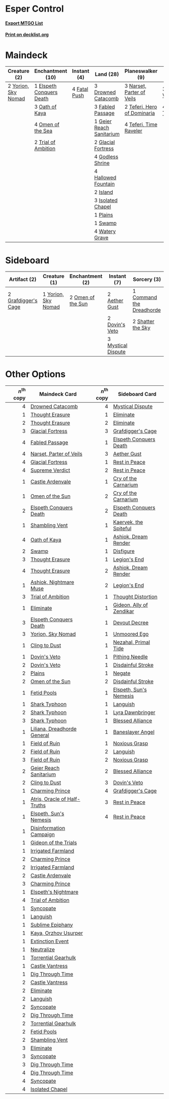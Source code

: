 # Esper Control

#### [Export MTGO List](../collection/Esper%20Control/Esper%20Control.txt)
#### [Print on decklist.org](http://decklist.org/?deckmain=3%09Drowned%20Catacomb%0A1%09Elspeth%20Conquers%20Death%0A3%09Fabled%20Passage%0A4%09Fatal%20Push%0A1%09Geier%20Reach%20Sanitarium%0A2%09Glacial%20Fortress%0A4%09Godless%20Shrine%0A4%09Hallowed%20Fountain%0A2%09Island%0A3%09Isolated%20Chapel%0A3%09Narset,%20Parter%20of%20Veils%0A3%09Oath%20of%20Kaya%0A4%09Omen%20of%20the%20Sea%0A1%09Plains%0A3%09Supreme%20Verdict%0A1%09Swamp%0A2%09Teferi,%20Hero%20of%20Dominaria%0A4%09Teferi,%20Time%20Raveler%0A4%09Thoughtseize%0A2%09Trial%20of%20Ambition%0A4%09Watery%20Grave%0A2%09Yorion,%20Sky%20Nomad&deckside=2%09Aether%20Gust%0A1%09Command%20the%20Dreadhorde%0A2%09Dovin's%20Veto%0A2%09Grafdigger's%20Cage%0A3%09Mystical%20Dispute%0A2%09Omen%20of%20the%20Sun%0A2%09Shatter%20the%20Sky%0A1%09Yorion,%20Sky%20Nomad)
# Maindeck

|                                         Creature (2)                                         |                                         Enchantment (10)                                          |                                      Instant (4)                                      |                                             Land (28)                                             |                                           Planeswalker (9)                                           |                                        Sorcery (7)                                         |
|----------------------------------------------------------------------------------------------|---------------------------------------------------------------------------------------------------|---------------------------------------------------------------------------------------|---------------------------------------------------------------------------------------------------|------------------------------------------------------------------------------------------------------|--------------------------------------------------------------------------------------------|
|2 [Yorion, Sky Nomad](http://gatherer.wizards.com/Pages/Card/Details.aspx?multiverseid=479752)|1 [Elspeth Conquers Death](http://gatherer.wizards.com/Pages/Card/Details.aspx?multiverseid=476264)|4 [Fatal Push](http://gatherer.wizards.com/Pages/Card/Details.aspx?multiverseid=423724)|3 [Drowned Catacomb](http://gatherer.wizards.com/Pages/Card/Details.aspx?multiverseid=430633)      |3 [Narset, Parter of Veils](http://gatherer.wizards.com/Pages/Card/Details.aspx?multiverseid=460988)  |3 [Supreme Verdict](http://gatherer.wizards.com/Pages/Card/Details.aspx?multiverseid=438776)|
|                                                                                              |3 [Oath of Kaya](http://gatherer.wizards.com/Pages/Card/Details.aspx?multiverseid=461136)          |                                                                                       |3 [Fabled Passage](http://gatherer.wizards.com/Pages/Card/Details.aspx?multiverseid=473206)        |2 [Teferi, Hero of Dominaria](http://gatherer.wizards.com/Pages/Card/Details.aspx?multiverseid=443095)|4 [Thoughtseize](http://gatherer.wizards.com/Pages/Card/Details.aspx?multiverseid=438676)   |
|                                                                                              |4 [Omen of the Sea](http://gatherer.wizards.com/Pages/Card/Details.aspx?multiverseid=476309)       |                                                                                       |1 [Geier Reach Sanitarium](http://gatherer.wizards.com/Pages/Card/Details.aspx?multiverseid=414510)|4 [Teferi, Time Raveler](http://gatherer.wizards.com/Pages/Card/Details.aspx?multiverseid=461148)     |                                                                                            |
|                                                                                              |2 [Trial of Ambition](http://gatherer.wizards.com/Pages/Card/Details.aspx?multiverseid=426815)     |                                                                                       |2 [Glacial Fortress](http://gatherer.wizards.com/Pages/Card/Details.aspx?multiverseid=190562)      |                                                                                                      |                                                                                            |
|                                                                                              |                                                                                                   |                                                                                       |4 [Godless Shrine](http://gatherer.wizards.com/Pages/Card/Details.aspx?multiverseid=405099)        |                                                                                                      |                                                                                            |
|                                                                                              |                                                                                                   |                                                                                       |4 [Hallowed Fountain](http://gatherer.wizards.com/Pages/Card/Details.aspx?multiverseid=97071)      |                                                                                                      |                                                                                            |
|                                                                                              |                                                                                                   |                                                                                       |2 [Island](http://gatherer.wizards.com/Pages/Card/Details.aspx?multiverseid=439857)                |                                                                                                      |                                                                                            |
|                                                                                              |                                                                                                   |                                                                                       |3 [Isolated Chapel](http://gatherer.wizards.com/Pages/Card/Details.aspx?multiverseid=443129)       |                                                                                                      |                                                                                            |
|                                                                                              |                                                                                                   |                                                                                       |1 [Plains](http://gatherer.wizards.com/Pages/Card/Details.aspx?multiverseid=439856)                |                                                                                                      |                                                                                            |
|                                                                                              |                                                                                                   |                                                                                       |1 [Swamp](http://gatherer.wizards.com/Pages/Card/Details.aspx?multiverseid=439858)                 |                                                                                                      |                                                                                            |
|                                                                                              |                                                                                                   |                                                                                       |4 [Watery Grave](http://gatherer.wizards.com/Pages/Card/Details.aspx?multiverseid=405114)          |                                                                                                      |                                                                                            |


# Sideboard

|                                         Artifact (2)                                         |                                         Creature (1)                                         |                                      Enchantment (2)                                       |                                         Instant (7)                                         |                                            Sorcery (3)                                            |
|----------------------------------------------------------------------------------------------|----------------------------------------------------------------------------------------------|--------------------------------------------------------------------------------------------|---------------------------------------------------------------------------------------------|---------------------------------------------------------------------------------------------------|
|2 [Grafdigger's Cage](http://gatherer.wizards.com/Pages/Card/Details.aspx?multiverseid=278452)|1 [Yorion, Sky Nomad](http://gatherer.wizards.com/Pages/Card/Details.aspx?multiverseid=479752)|2 [Omen of the Sun](http://gatherer.wizards.com/Pages/Card/Details.aspx?multiverseid=476281)|2 [Aether Gust](http://gatherer.wizards.com/Pages/Card/Details.aspx?multiverseid=466796)     |1 [Command the Dreadhorde](http://gatherer.wizards.com/Pages/Card/Details.aspx?multiverseid=461009)|
|                                                                                              |                                                                                              |                                                                                            |2 [Dovin's Veto](http://gatherer.wizards.com/Pages/Card/Details.aspx?multiverseid=461120)    |2 [Shatter the Sky](http://gatherer.wizards.com/Pages/Card/Details.aspx?multiverseid=476288)       |
|                                                                                              |                                                                                              |                                                                                            |3 [Mystical Dispute](http://gatherer.wizards.com/Pages/Card/Details.aspx?multiverseid=473020)|                                                                                                   |


# Other Options

|*n*<sup>th</sup> copy|                                             Maindeck Card                                             |*n*<sup>th</sup> copy|                                          Sideboard Card                                           |
|--------------------:|-------------------------------------------------------------------------------------------------------|--------------------:|---------------------------------------------------------------------------------------------------|
|                    4|[Drowned Catacomb](http://gatherer.wizards.com/Pages/Card/Details.aspx?multiverseid=430633)            |                    4|[Mystical Dispute](http://gatherer.wizards.com/Pages/Card/Details.aspx?multiverseid=473020)        |
|                    1|[Thought Erasure](http://gatherer.wizards.com/Pages/Card/Details.aspx?multiverseid=452956)             |                    1|[Eliminate](http://gatherer.wizards.com/Pages/Card/Details.aspx?multiverseid=485420)               |
|                    2|[Thought Erasure](http://gatherer.wizards.com/Pages/Card/Details.aspx?multiverseid=452956)             |                    2|[Eliminate](http://gatherer.wizards.com/Pages/Card/Details.aspx?multiverseid=485420)               |
|                    3|[Glacial Fortress](http://gatherer.wizards.com/Pages/Card/Details.aspx?multiverseid=190562)            |                    3|[Grafdigger's Cage](http://gatherer.wizards.com/Pages/Card/Details.aspx?multiverseid=278452)       |
|                    4|[Fabled Passage](http://gatherer.wizards.com/Pages/Card/Details.aspx?multiverseid=473206)              |                    1|[Elspeth Conquers Death](http://gatherer.wizards.com/Pages/Card/Details.aspx?multiverseid=476264)  |
|                    4|[Narset, Parter of Veils](http://gatherer.wizards.com/Pages/Card/Details.aspx?multiverseid=460988)     |                    3|[Aether Gust](http://gatherer.wizards.com/Pages/Card/Details.aspx?multiverseid=466796)             |
|                    4|[Glacial Fortress](http://gatherer.wizards.com/Pages/Card/Details.aspx?multiverseid=190562)            |                    1|[Rest in Peace](http://gatherer.wizards.com/Pages/Card/Details.aspx?multiverseid=442021)           |
|                    4|[Supreme Verdict](http://gatherer.wizards.com/Pages/Card/Details.aspx?multiverseid=438776)             |                    2|[Rest in Peace](http://gatherer.wizards.com/Pages/Card/Details.aspx?multiverseid=442021)           |
|                    1|[Castle Ardenvale](http://gatherer.wizards.com/Pages/Card/Details.aspx?multiverseid=473200)            |                    1|[Cry of the Carnarium](http://gatherer.wizards.com/Pages/Card/Details.aspx?multiverseid=457214)    |
|                    1|[Omen of the Sun](http://gatherer.wizards.com/Pages/Card/Details.aspx?multiverseid=476281)             |                    2|[Cry of the Carnarium](http://gatherer.wizards.com/Pages/Card/Details.aspx?multiverseid=457214)    |
|                    2|[Elspeth Conquers Death](http://gatherer.wizards.com/Pages/Card/Details.aspx?multiverseid=476264)      |                    2|[Elspeth Conquers Death](http://gatherer.wizards.com/Pages/Card/Details.aspx?multiverseid=476264)  |
|                    1|[Shambling Vent](http://gatherer.wizards.com/Pages/Card/Details.aspx?multiverseid=402031)              |                    1|[Kaervek, the Spiteful](http://gatherer.wizards.com/Pages/Card/Details.aspx?multiverseid=485429)   |
|                    4|[Oath of Kaya](http://gatherer.wizards.com/Pages/Card/Details.aspx?multiverseid=461136)                |                    1|[Ashiok, Dream Render](http://gatherer.wizards.com/Pages/Card/Details.aspx?multiverseid=461155)    |
|                    2|[Swamp](http://gatherer.wizards.com/Pages/Card/Details.aspx?multiverseid=439858)                       |                    1|[Disfigure](http://gatherer.wizards.com/Pages/Card/Details.aspx?multiverseid=442076)               |
|                    3|[Thought Erasure](http://gatherer.wizards.com/Pages/Card/Details.aspx?multiverseid=452956)             |                    1|[Legion's End](http://gatherer.wizards.com/Pages/Card/Details.aspx?multiverseid=466860)            |
|                    4|[Thought Erasure](http://gatherer.wizards.com/Pages/Card/Details.aspx?multiverseid=452956)             |                    2|[Ashiok, Dream Render](http://gatherer.wizards.com/Pages/Card/Details.aspx?multiverseid=461155)    |
|                    1|[Ashiok, Nightmare Muse](http://gatherer.wizards.com/Pages/Card/Details.aspx?multiverseid=476459)      |                    2|[Legion's End](http://gatherer.wizards.com/Pages/Card/Details.aspx?multiverseid=466860)            |
|                    3|[Trial of Ambition](http://gatherer.wizards.com/Pages/Card/Details.aspx?multiverseid=426815)           |                    1|[Thought Distortion](http://gatherer.wizards.com/Pages/Card/Details.aspx?multiverseid=466871)      |
|                    1|[Eliminate](http://gatherer.wizards.com/Pages/Card/Details.aspx?multiverseid=485420)                   |                    1|[Gideon, Ally of Zendikar](http://gatherer.wizards.com/Pages/Card/Details.aspx?multiverseid=401897)|
|                    3|[Elspeth Conquers Death](http://gatherer.wizards.com/Pages/Card/Details.aspx?multiverseid=476264)      |                    1|[Devout Decree](http://gatherer.wizards.com/Pages/Card/Details.aspx?multiverseid=466767)           |
|                    3|[Yorion, Sky Nomad](http://gatherer.wizards.com/Pages/Card/Details.aspx?multiverseid=479752)           |                    1|[Unmoored Ego](http://gatherer.wizards.com/Pages/Card/Details.aspx?multiverseid=452962)            |
|                    1|[Cling to Dust](http://gatherer.wizards.com/Pages/Card/Details.aspx?multiverseid=476338)               |                    1|[Nezahal, Primal Tide](http://gatherer.wizards.com/Pages/Card/Details.aspx?multiverseid=439702)    |
|                    1|[Dovin's Veto](http://gatherer.wizards.com/Pages/Card/Details.aspx?multiverseid=461120)                |                    1|[Pithing Needle](http://gatherer.wizards.com/Pages/Card/Details.aspx?multiverseid=129526)          |
|                    2|[Dovin's Veto](http://gatherer.wizards.com/Pages/Card/Details.aspx?multiverseid=461120)                |                    1|[Disdainful Stroke](http://gatherer.wizards.com/Pages/Card/Details.aspx?multiverseid=420705)       |
|                    2|[Plains](http://gatherer.wizards.com/Pages/Card/Details.aspx?multiverseid=439856)                      |                    1|[Negate](http://gatherer.wizards.com/Pages/Card/Details.aspx?multiverseid=423707)                  |
|                    2|[Omen of the Sun](http://gatherer.wizards.com/Pages/Card/Details.aspx?multiverseid=476281)             |                    2|[Disdainful Stroke](http://gatherer.wizards.com/Pages/Card/Details.aspx?multiverseid=420705)       |
|                    1|[Fetid Pools](http://gatherer.wizards.com/Pages/Card/Details.aspx?multiverseid=426945)                 |                    1|[Elspeth, Sun's Nemesis](http://gatherer.wizards.com/Pages/Card/Details.aspx?multiverseid=476265)  |
|                    1|[Shark Typhoon](http://gatherer.wizards.com/Pages/Card/Details.aspx?multiverseid=479587)               |                    1|[Languish](http://gatherer.wizards.com/Pages/Card/Details.aspx?multiverseid=420731)                |
|                    2|[Shark Typhoon](http://gatherer.wizards.com/Pages/Card/Details.aspx?multiverseid=479587)               |                    1|[Lyra Dawnbringer](http://gatherer.wizards.com/Pages/Card/Details.aspx?multiverseid=442914)        |
|                    3|[Shark Typhoon](http://gatherer.wizards.com/Pages/Card/Details.aspx?multiverseid=479587)               |                    1|[Blessed Alliance](http://gatherer.wizards.com/Pages/Card/Details.aspx?multiverseid=414302)        |
|                    1|[Liliana, Dreadhorde General](http://gatherer.wizards.com/Pages/Card/Details.aspx?multiverseid=461024) |                    1|[Baneslayer Angel](http://gatherer.wizards.com/Pages/Card/Details.aspx?multiverseid=191065)        |
|                    1|[Field of Ruin](http://gatherer.wizards.com/Pages/Card/Details.aspx?multiverseid=435415)               |                    1|[Noxious Grasp](http://gatherer.wizards.com/Pages/Card/Details.aspx?multiverseid=466864)           |
|                    2|[Field of Ruin](http://gatherer.wizards.com/Pages/Card/Details.aspx?multiverseid=435415)               |                    2|[Languish](http://gatherer.wizards.com/Pages/Card/Details.aspx?multiverseid=420731)                |
|                    3|[Field of Ruin](http://gatherer.wizards.com/Pages/Card/Details.aspx?multiverseid=435415)               |                    2|[Noxious Grasp](http://gatherer.wizards.com/Pages/Card/Details.aspx?multiverseid=466864)           |
|                    2|[Geier Reach Sanitarium](http://gatherer.wizards.com/Pages/Card/Details.aspx?multiverseid=414510)      |                    2|[Blessed Alliance](http://gatherer.wizards.com/Pages/Card/Details.aspx?multiverseid=414302)        |
|                    2|[Cling to Dust](http://gatherer.wizards.com/Pages/Card/Details.aspx?multiverseid=476338)               |                    3|[Dovin's Veto](http://gatherer.wizards.com/Pages/Card/Details.aspx?multiverseid=461120)            |
|                    1|[Charming Prince](http://gatherer.wizards.com/Pages/Card/Details.aspx?multiverseid=472970)             |                    4|[Grafdigger's Cage](http://gatherer.wizards.com/Pages/Card/Details.aspx?multiverseid=278452)       |
|                    1|[Atris, Oracle of Half-Truths](http://gatherer.wizards.com/Pages/Card/Details.aspx?multiverseid=476460)|                    3|[Rest in Peace](http://gatherer.wizards.com/Pages/Card/Details.aspx?multiverseid=442021)           |
|                    1|[Elspeth, Sun's Nemesis](http://gatherer.wizards.com/Pages/Card/Details.aspx?multiverseid=476265)      |                    4|[Rest in Peace](http://gatherer.wizards.com/Pages/Card/Details.aspx?multiverseid=442021)           |
|                    1|[Disinformation Campaign](http://gatherer.wizards.com/Pages/Card/Details.aspx?multiverseid=452917)     |                     |                                                                                                   |
|                    1|[Gideon of the Trials](http://gatherer.wizards.com/Pages/Card/Details.aspx?multiverseid=426716)        |                     |                                                                                                   |
|                    1|[Irrigated Farmland](http://gatherer.wizards.com/Pages/Card/Details.aspx?multiverseid=426947)          |                     |                                                                                                   |
|                    2|[Charming Prince](http://gatherer.wizards.com/Pages/Card/Details.aspx?multiverseid=472970)             |                     |                                                                                                   |
|                    2|[Irrigated Farmland](http://gatherer.wizards.com/Pages/Card/Details.aspx?multiverseid=426947)          |                     |                                                                                                   |
|                    2|[Castle Ardenvale](http://gatherer.wizards.com/Pages/Card/Details.aspx?multiverseid=473200)            |                     |                                                                                                   |
|                    3|[Charming Prince](http://gatherer.wizards.com/Pages/Card/Details.aspx?multiverseid=472970)             |                     |                                                                                                   |
|                    1|[Elspeth's Nightmare](http://gatherer.wizards.com/Pages/Card/Details.aspx?multiverseid=476342)         |                     |                                                                                                   |
|                    4|[Trial of Ambition](http://gatherer.wizards.com/Pages/Card/Details.aspx?multiverseid=426815)           |                     |                                                                                                   |
|                    1|[Syncopate](http://gatherer.wizards.com/Pages/Card/Details.aspx?multiverseid=442955)                   |                     |                                                                                                   |
|                    1|[Languish](http://gatherer.wizards.com/Pages/Card/Details.aspx?multiverseid=420731)                    |                     |                                                                                                   |
|                    1|[Sublime Epiphany](http://gatherer.wizards.com/Pages/Card/Details.aspx?multiverseid=488254)            |                     |                                                                                                   |
|                    1|[Kaya, Orzhov Usurper](http://gatherer.wizards.com/Pages/Card/Details.aspx?multiverseid=460129)        |                     |                                                                                                   |
|                    1|[Extinction Event](http://gatherer.wizards.com/Pages/Card/Details.aspx?multiverseid=479608)            |                     |                                                                                                   |
|                    1|[Neutralize](http://gatherer.wizards.com/Pages/Card/Details.aspx?multiverseid=479579)                  |                     |                                                                                                   |
|                    1|[Torrential Gearhulk](http://gatherer.wizards.com/Pages/Card/Details.aspx?multiverseid=417640)         |                     |                                                                                                   |
|                    1|[Castle Vantress](http://gatherer.wizards.com/Pages/Card/Details.aspx?multiverseid=473204)             |                     |                                                                                                   |
|                    1|[Dig Through Time](http://gatherer.wizards.com/Pages/Card/Details.aspx?multiverseid=386518)            |                     |                                                                                                   |
|                    2|[Castle Vantress](http://gatherer.wizards.com/Pages/Card/Details.aspx?multiverseid=473204)             |                     |                                                                                                   |
|                    2|[Eliminate](http://gatherer.wizards.com/Pages/Card/Details.aspx?multiverseid=485420)                   |                     |                                                                                                   |
|                    2|[Languish](http://gatherer.wizards.com/Pages/Card/Details.aspx?multiverseid=420731)                    |                     |                                                                                                   |
|                    2|[Syncopate](http://gatherer.wizards.com/Pages/Card/Details.aspx?multiverseid=442955)                   |                     |                                                                                                   |
|                    2|[Dig Through Time](http://gatherer.wizards.com/Pages/Card/Details.aspx?multiverseid=386518)            |                     |                                                                                                   |
|                    2|[Torrential Gearhulk](http://gatherer.wizards.com/Pages/Card/Details.aspx?multiverseid=417640)         |                     |                                                                                                   |
|                    2|[Fetid Pools](http://gatherer.wizards.com/Pages/Card/Details.aspx?multiverseid=426945)                 |                     |                                                                                                   |
|                    2|[Shambling Vent](http://gatherer.wizards.com/Pages/Card/Details.aspx?multiverseid=402031)              |                     |                                                                                                   |
|                    3|[Eliminate](http://gatherer.wizards.com/Pages/Card/Details.aspx?multiverseid=485420)                   |                     |                                                                                                   |
|                    3|[Syncopate](http://gatherer.wizards.com/Pages/Card/Details.aspx?multiverseid=442955)                   |                     |                                                                                                   |
|                    3|[Dig Through Time](http://gatherer.wizards.com/Pages/Card/Details.aspx?multiverseid=386518)            |                     |                                                                                                   |
|                    4|[Dig Through Time](http://gatherer.wizards.com/Pages/Card/Details.aspx?multiverseid=386518)            |                     |                                                                                                   |
|                    4|[Syncopate](http://gatherer.wizards.com/Pages/Card/Details.aspx?multiverseid=442955)                   |                     |                                                                                                   |
|                    4|[Isolated Chapel](http://gatherer.wizards.com/Pages/Card/Details.aspx?multiverseid=443129)             |                     |                                                                                                   |

